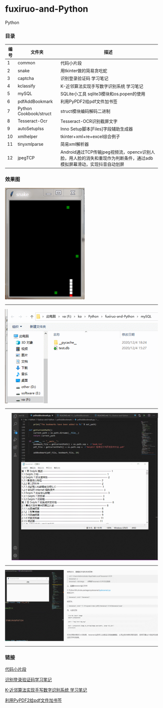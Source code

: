 # fuxiruo-and-Python
Python

### 目录
| 编号 | 文件夹 | 描述 |
| ------ | ------ | ------ |
| 1 | common | 代码小片段 |
| 2 | snake | 用tkinter做的简易贪吃蛇 |
| 3 | captcha | 识别登录验证码 学习笔记 |
| 4 | kclassify | K-近邻算法实现手写数字识别系统 学习笔记 |
| 5 | mySQL | SQLite小工具 sqlite3模块和os.popen的使用 |
| 6 | pdfAddBookmark | 利用PyPDF2给pdf文件加书签 |
| 7 | Python Cookbook/struct | struct模块编码解码二进制 |
| 8 | Tesseract-Ocr | Tesseract-OCR识别截屏文字 |
| 9 | autoSetupIss | Inno Setup脚本[Files]字段辅助生成器 |
| 10 | xmlhelper | tkinter+xml+re+excel综合例子 |
| 11 | tinyxmlparse | 简易xml解析器 |
| 12 | jpegTCP | Android通过TCP传输jpeg视频流，opencv识别人脸，用人脸的消失和重现作为判断条件，通过adb模拟屏幕滑动，实现抖音自动划屏 |

### 效果图
![snake](snap/snake.gif "贪吃蛇")
***
![mySQL](snap/mySQL.gif "SQLite小工具")
***
![pdfAddBookmark](snap/pdfAddBookmark.gif "SQLite小工具")
***
![Tesseract-Ocr](snap/Tesseract-Ocr.gif "Tesseract-Ocr")
***

### 链接
[代码小片段](common/README.md)

[识别登录验证码学习笔记](captcha/README.md)

[K-近邻算法实现手写数字识别系统 学习笔记](kclassify/README.md)

[利用PyPDF2给pdf文件加书签](pdfAddBookmark/README.md)
